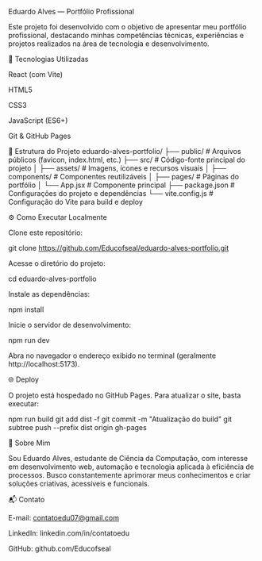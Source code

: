Eduardo Alves — Portfólio Profissional

Este projeto foi desenvolvido com o objetivo de apresentar meu portfólio profissional, destacando minhas competências técnicas, experiências e projetos realizados na área de tecnologia e desenvolvimento.

🚀 Tecnologias Utilizadas

React (com Vite)

HTML5

CSS3

JavaScript (ES6+)

Git & GitHub Pages

📁 Estrutura do Projeto
eduardo-alves-portfolio/
├── public/              # Arquivos públicos (favicon, index.html, etc.)
├── src/                 # Código-fonte principal do projeto
│   ├── assets/          # Imagens, ícones e recursos visuais
│   ├── components/      # Componentes reutilizáveis
│   ├── pages/           # Páginas do portfólio
│   └── App.jsx          # Componente principal
├── package.json         # Configurações do projeto e dependências
└── vite.config.js       # Configuração do Vite para build e deploy

⚙️ Como Executar Localmente

Clone este repositório:

git clone https://github.com/Educofseal/eduardo-alves-portfolio.git


Acesse o diretório do projeto:

cd eduardo-alves-portfolio


Instale as dependências:

npm install


Inicie o servidor de desenvolvimento:

npm run dev


Abra no navegador o endereço exibido no terminal (geralmente http://localhost:5173).

🌐 Deploy

O projeto está hospedado no GitHub Pages.
Para atualizar o site, basta executar:

npm run build
git add dist -f
git commit -m "Atualização do build"
git subtree push --prefix dist origin gh-pages

💼 Sobre Mim

Sou Eduardo Alves, estudante de Ciência da Computação, com interesse em desenvolvimento web, automação e tecnologia aplicada à eficiência de processos. Busco constantemente aprimorar meus conhecimentos e criar soluções criativas, acessíveis e funcionais.

📬 Contato

E-mail: contatoedu07@gmail.com

LinkedIn: linkedin.com/in/contatoedu

GitHub: github.com/Educofseal
